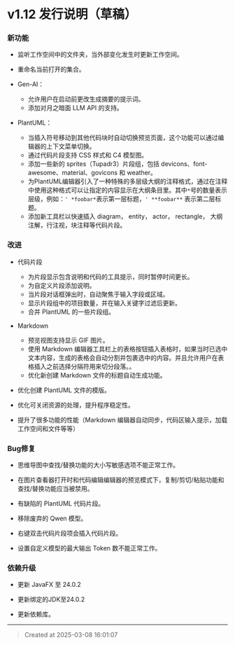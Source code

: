 # v1.12 发行说明（草稿）

### 新功能

* 监听工作空间中的文件夹，当外部变化发生时更新工作空间。

* 重命名当前打开的集合。 

* Gen-AI：
	* 允许用户在启动前更改生成摘要的提示词。
	* 添加对月之暗面 LLM API 的支持。

* PlantUML： 
	* 当插入符号移动到其他代码块时自动切换预览页面，这个功能可以通过编辑器的上下文菜单切换。
	* 通过代码片段支持 CSS 样式和 C4 模型图。
	* 添加一些新的 sprites（Tupadr3）片段组，包括 devicons、font-awesome、material、govicons 和 weather。
	* 为PlantUML编辑器引入了一种特殊的多层级大纲的注释格式，通过在注释中使用这种格式可以让指定的内容显示在大纲条目里。其中`*`号的数量表示层级，例如：`' *foobar*`表示第一层标题，`' **foobar**` 表示第二层标题。
	* 添加新工具栏以快速插入 diagram， entity， actor， rectangle， 大纲注解，行注视，块注释等代码片段。


### 改进

* 代码片段
	* 为片段显示包含说明和代码的工具提示，同时暂停时间更长。
	* 为自定义片段添加说明。
	* 当片段对话框弹出时，自动聚焦于输入字段或区域。
	* 显示片段组中的项目数量，并在输入关键字过滤后更新。
	* 合并 PlantUML 的一些片段组。

* Markdown
	* 预览视图支持显示 GIF 图片。  
	* 使用 Markdown 编辑器工具栏上的表格按钮插入表格时，如果当时已选中文本内容，生成的表格会自动分割并包裹选中的内容。并且允许用户在表格插入之前选择分隔符用来切分段落。。
	* 优化新创建 Markdown 文件的标题自动生成功能。

* 优化创建 PlantUML 文件的模版。 

* 优化可关闭资源的处理，提升程序稳定性。

* 提升了很多功能的性能（Markdown 编辑器自动同步，代码区输入提示，加载工作空间和文件等等）

### Bug修复

* 思维导图中查找/替换功能的大小写敏感选项不能正常工作。

* 在图片查看器打开时和代码编辑编辑器的预览模式下，复制/剪切/粘贴功能和查找/替换功能应当被禁用。

* 有缺陷的 PlantUML 代码片段。

* 移除废弃的 Qwen 模型。

* 右键双击代码片段项会插入代码片段。

* 设置自定义模型的最大输出 Token 数不能正常工作。

### 依赖升级

* 更新 JavaFX 至 24.0.2

* 更新绑定的JDK至24.0.2

* 更新依赖库。

---
> Created at 2025-03-08 16:01:07
